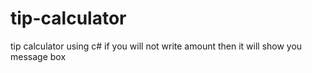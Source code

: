 # tip-calculator
 tip calculator using c#
 if you will not write amount then it will show you message box 
